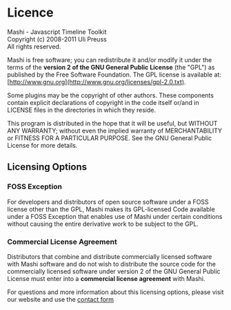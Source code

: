 # Licence

Mashi - Javascript Timeline Toolkit  
Copyright (c) 2008-2011 Uli Preuss  
All rights reserved.

Mashi is free software; you can redistribute it and/or modify it under the 
terms of the **version 2 of the GNU General Public License** (the "GPL") 
as published by the Free Software Foundation. The GPL license is available 
at: [http://www.gnu.org](http://www.gnu.org/licenses/gpl-2.0.txt).

Some plugins may be the copyright of other authors. These components contain 
explicit declarations of copyright in the code itself or/and in LICENSE files 
in the directories in which they reside. 

This program is distributed in the hope that it will be useful, but WITHOUT 
ANY WARRANTY; without even the implied warranty of MERCHANTABILITY or FITNESS 
FOR A PARTICULAR PURPOSE. See the GNU General Public License for more details.

## Licensing Options

### FOSS Exception
For developers and distributors of open source software under a FOSS license 
other than the GPL, Mashi makes its GPL-licensed Code available under a FOSS 
Exception that enables use of Mashi under certain conditions without causing 
the entire derivative work to be subject to the GPL.

### Commercial License Agreement
Distributors that combine and distribute commercially licensed software with 
Mashi software and do not wish to distribute the source code for the 
commercially licensed software under version 2 of the GNU General Public 
License must enter into a **commercial license agreement** with Mashi.

For questions and more information about this licensing options, please visit
our website and use the [contact form](http://mashi.tv/index.htm#contact)